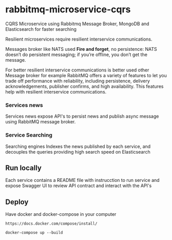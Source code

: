 # rabbitmq-microservice-cqrs

CQRS Microservice using Rabbitmq Message Broker, MongoDB and Elasticsearch for faster searching

Resilient microservices require resilient interservice communications.

Messages broker like NATS used **Fire and forget**, no persistence: NATS doesn’t do persistent messaging; if you’re offline, you don’t get the message.

For better resilient interservice communications is better used other Message broker for example
RabbitMQ offers a variety of features to let you trade off performance with reliability, including persistence, delivery acknowledgements, publisher confirms, and high availability. This features help with resilient interservice communications.

### Services news

Services news expose API's to persist news and publish async message using RabbitMQ message broker.

### Service Searching

Searching engines Indexes the news published by each service, and decouples the queries providing high search speed on Elasticsearch

## Run locally

Each service contains a README file with instrucction to run service and expose Swagger UI to review API contract
and interact with the API's

## Deploy

Have docker and docker-compose in your computer

```
https://docs.docker.com/compose/install/
```

```
docker-compose up --build
```
